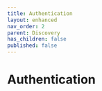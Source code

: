 ```yaml
---
title: Authentication
layout: enhanced
nav_order: 2
parent: Discovery
has_children: false
published: false
---
```


# Authentication

